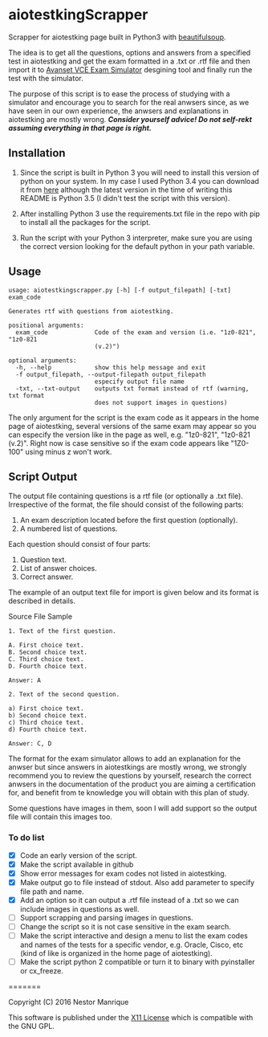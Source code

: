 aiotestkingScrapper
==================

Scrapper for aiotestking page built in Python3 with [beautifulsoup](http://www.crummy.com/software/BeautifulSoup/).

The idea is to get all the questions, options and answers from a specified test in aiotestking and get the exam formatted in a .txt or .rtf file and then import it to [Avanset VCE Exam Simulator](http://www.avanset.com/vce-simulator.html) desgining tool and finally run the test with the simulator.

The purpose of this script is to ease the process of studying with a simulator and encourage you to search for the real anwsers since, as we have seen in our own experience, the anwsers and explanations in aiotestking are mostly wrong. ***Consider yourself advice! Do not self-rekt assuming everything in that page is right.***

## Installation

1. Since the script is built in Python 3 you will need to install this version of python on your system. In my case I used Python 3.4 you can download it from [here](https://www.python.org/downloads/release/python-343/) although the latest version in the time of writing this README is Python 3.5 (I didn't test the script with this version).

2. After installing Python 3 use the requirements.txt file in the repo with pip to install all the packages for the script.

3. Run the script with your Python 3 interpreter, make sure you are using the correct version looking for the default python in your path variable.

## Usage


```
usage: aiotestkingscrapper.py [-h] [-f output_filepath] [-txt] exam_code

Generates rtf with questions from aiotestking.

positional arguments:
  exam_code             Code of the exam and version (i.e. "1z0-821", "1z0-821
                        (v.2)")

optional arguments:
  -h, --help            show this help message and exit
  -f output_filepath, --output-filepath output_filepath
                        especify output file name
  -txt, --txt-output    outputs txt format instead of rtf (warning, txt format
                        does not support images in questions)
```

The only argument for the script is the exam code as it appears in the home page of aiotestking, several versions of the same exam may appear so you can especify the version like in the page as well, e.g. "1z0-821", "1z0-821 (v.2)". Right now is case sensitive so if the exam code appears like "1Z0-100" using minus z won't work.

## Script Output

The output file containing questions is a rtf file (or optionally a .txt file). Irrespective of the format, the file should consist of the following parts:

   1. An exam description located before the first question (optionally).
   2. A numbered list of questions.

Each question should consist of four parts:

   1. Question text.
   2. List of answer choices.
   3. Correct answer.

The example of an output text file for import is given below and its format is described in details.

Source File Sample

```
1. Text of the first question.

A. First choice text.
B. Second choice text.
C. Third choice text.
D. Fourth choice text.

Answer: A

2. Text of the second question.

a) First choice text.
b) Second choice text.
c) Third choice text.
d) Fourth choice text.

Answer: C, D
```

The format for the exam simulator allows to add an explanation for the anwser but since answers in aiotestkings are mostly wrong, we strongly recommend you to review the questions by yourself, research the correct anwsers in the documentation of the product you are aiming a certification for, and benefit from te knowledge you will obtain with this plan of study.

Some questions have images in them, soon I will add support so the output file will contain this images too.

### To do list
- [x] Code an early version of the script.
- [x] Make the script available in github
- [x] Show error messages for exam codes not listed in aiotestking.
- [x] Make output go to file instead of stdout. Also add parameter to specify file path and name.
- [x] Add an option so it can output a .rtf file instead of a .txt so we can include images in questions as well.
- [ ] Support scrapping and parsing images in questions.
- [ ] Change the script so it is not case sensitive in the exam search.
- [ ] Make the script interactive and design a menu to list the exam codes and names of the tests for a specific vendor, e.g. Oracle, Cisco, etc (kind of like is organized in the home page of aiotestking).
- [ ] Make the script python 2 compatible or turn it to binary with pyinstaller or cx_freeze.

=======

Copyright (C) 2016 Nestor Manrique

This software is published under the [X11 License](http://www.gnu.org/licenses/license-list.html#X11License) which is compatible with the GNU GPL.
